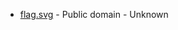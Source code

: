 * [flag.svg](https://commons.wikimedia.org/wiki/File:Flag_of_Ireland.svg) - Public domain - Unknown
